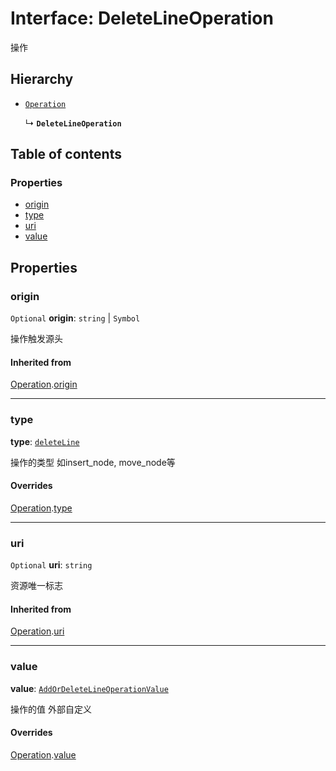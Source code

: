 # Interface: DeleteLineOperation

操作

## Hierarchy

* [`Operation`](/auto-docs/free-history-plugin/interfaces/Operation.md)

  ↳ **`DeleteLineOperation`**

## Table of contents

### Properties

* [origin](/auto-docs/free-history-plugin/interfaces/DeleteLineOperation.md#origin)
* [type](/auto-docs/free-history-plugin/interfaces/DeleteLineOperation.md#type)
* [uri](/auto-docs/free-history-plugin/interfaces/DeleteLineOperation.md#uri)
* [value](/auto-docs/free-history-plugin/interfaces/DeleteLineOperation.md#value)

## Properties

### origin

`Optional` **origin**: `string` | `Symbol`

操作触发源头

#### Inherited from

[Operation](/auto-docs/free-history-plugin/interfaces/Operation.md).[origin](/auto-docs/free-history-plugin/interfaces/Operation.md#origin)

***

### type

**type**: [`deleteLine`](/auto-docs/free-history-plugin/enums/FreeOperationType.md#deleteline)

操作的类型 如insert\_node, move\_node等

#### Overrides

[Operation](/auto-docs/free-history-plugin/interfaces/Operation.md).[type](/auto-docs/free-history-plugin/interfaces/Operation.md#type)

***

### uri

`Optional` **uri**: `string`

资源唯一标志

#### Inherited from

[Operation](/auto-docs/free-history-plugin/interfaces/Operation.md).[uri](/auto-docs/free-history-plugin/interfaces/Operation.md#uri)

***

### value

**value**: [`AddOrDeleteLineOperationValue`](/auto-docs/free-history-plugin/interfaces/AddOrDeleteLineOperationValue.md)

操作的值 外部自定义

#### Overrides

[Operation](/auto-docs/free-history-plugin/interfaces/Operation.md).[value](/auto-docs/free-history-plugin/interfaces/Operation.md#value)
